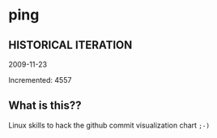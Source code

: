 # ping

## HISTORICAL ITERATION
2009-11-23

Incremented: 4557

## What is this?? 
Linux skills to hack the github commit visualization chart `;-)`
